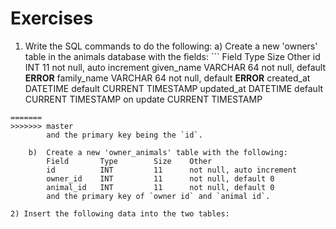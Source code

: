 # Exercises

1) Write the SQL commands to do the following:
    a)  Create a new 'owners' table in the animals database
        with the fields:
        ```
            Field       Type    Size    Other
            id          INT     11      not null, auto increment
            given_name  VARCHAR 64      not null, default **ERROR**
            family_name VARCHAR 64      not null, default **ERROR**
            created_at  DATETIME        default CURRENT TIMESTAMP
            updated_at  DATETIME        default CURRENT TIMESTAMP
                                        on update CURRENT TIMESTAMP
```                                        
=======
>>>>>>> master
        and the primary key being the `id`.                                        
    
    b)  Create a new 'owner_animals' table with the following:
        Field       Type        Size    Other
        id          INT         11      not null, auto increment
        owner_id    INT         11      not null, default 0
        animal_id   INT         11      not null, default 0
        and the primary key of `owner id` and `animal id`.
        
2) Insert the following data into the two tables:
        
